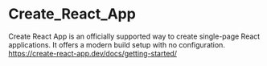 # Create_React_App
Create React App is an officially supported way to create single-page React applications. It offers a modern build setup with no configuration.
https://create-react-app.dev/docs/getting-started/
